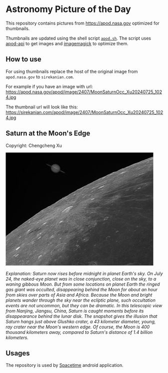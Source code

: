 # Astronomy Picture of the Day

This repository contains pictures from https://apod.nasa.gov optimized for thumbnails.

Thumbnails are updated using the shell script [`apod.sh`](apod.sh). The script
uses [apod-api](https://github.com/nasa/apod-api) to get images and [imagemagick](https://imagemagick.org) to
optimize them.

## How to use

For using thumbnails replace the host of the original image from `apod.nasa.gov` to `sirekanian.com`.

For example if you have an image with url:<br>
https://apod.nasa.gov/apod/image/2407/MoonSaturnOcc_Xu20240725_1024.jpg

The thumbnail url will look like this:<br>
https://sirekanian.com/apod/image/2407/MoonSaturnOcc_Xu20240725_1024.jpg

## Saturn at the Moon's Edge

Copyright: Chengcheng Xu

[![the picture of the day][1]][2]

_Explanation: Saturn now rises before midnight in planet Earth's sky. On July 24, the naked-eye planet was in close conjunction, close on the sky, to a waning gibbous Moon. But from some locations on planet Earth the ringed gas giant was occulted, disappearing behind the Moon for about an hour from skies over parts of Asia and Africa. Because the Moon and bright planets wander through the sky near the ecliptic plane, such occultation events are not uncommon, but they can be dramatic. In this telescopic view from Nanjing, Jiangsu, China, Saturn is caught moments before its disappearance behind the lunar disk. The snapshot gives the illusion that Saturn hangs just above Glushko crater, a 43 kilometer diameter, young, ray crater near the Moon's western edge. Of course, the Moon is 400 thousand kilometers away, compared to Saturn's distance of 1.4 billion kilometers._

## Usages

The repository is used by [Spacetime][3] android application.

[1]: image/2407/MoonSaturnOcc_Xu20240725_1024.jpg

[2]: https://apod.nasa.gov/apod/image/2407/MoonSaturnOcc_Xu20240725_1024.jpg

[3]: https://github.com/sirekanian/spacetime
